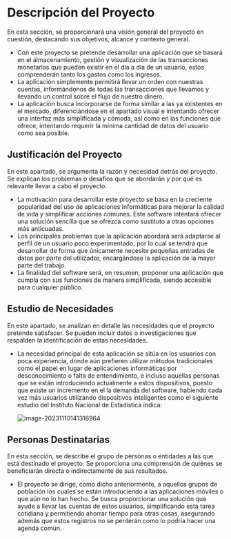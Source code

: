 # Descripción del Proyecto

En esta sección, se proporcionará una visión general del proyecto en cuestión, destacando sus objetivos, alcance y contexto general.

- Con este proyecto se pretende desarrollar una aplicación que se basará en el almacenamiento, gestión y visualización de las transacciones monetarias que pueden existir en el día a día de un usuario, estos comprenderán tanto los gastos como los ingresos.
- La aplicación simplemente permitirá llevar un orden con nuestras cuentas, informándonos de todas las transacciones que llevamos y llevando un control sobre el flujo de nuestro dinero.
- La aplicación busca incorporarse de forma similar a las ya existentes en el mercado, diferenciándose en el apartado visual e intentando ofrecer una interfaz más simplificada y cómoda, así como en las funciones que ofrece, intentando requerir la mínima cantidad de datos del usuario como sea posible.

## Justificación del Proyecto

En este apartado, se argumenta la razón y necesidad detrás del proyecto. Se explican los problemas o desafíos que se abordarán y por qué es relevante llevar a cabo el proyecto.

- La motivación para desarrollar este proyecto se basa en la creciente popularidad del uso de aplicaciones informáticas para mejorar la calidad de vida y simplificar acciones comunes. Este software intentará ofrecer una solución sencilla que se ofrezca como sustituto a otras opciones más anticuadas.
- Los principales problemas que la aplicación abordará será adaptarse al perfil de un usuario poco experimentado, por lo cual se tendrá que desarrollar de forma que únicamente necesite pequeñas entradas de datos por parte del utilizador, encargándose la aplicación de la mayor parte del trabajo.
- La finalidad del software será, en resumen, proponer una aplicación que cumpla con sus funciones de manera simplificada, siendo accesible para cualquier público.

## Estudio de Necesidades

En este apartado, se analizan en detalle las necesidades que el proyecto pretende satisfacer. Se pueden incluir datos o investigaciones que respalden la identificación de estas necesidades.

- La necesidad principal de esta aplicación se sitúa en los usuarios con poca experiencia, donde aún prefieren utilizar métodos tradicionales como el papel en lugar de aplicaciones informáticas por desconocimiento o falta de entendimiento, e incluso aquellas personas que se están introduciendo actualmente a estos dispositivos, puesto que existe un incremento en el la demanda del software, habiendo cada vez más usuarios utilizando dispositivos inteligentes como el siguiente estudio del Instituto Nacional de Estadística indica:

  ![image-20231110141316964](/home/sanclemente.local/a20eduardobn/.config/Typora/typora-user-images/image-20231110141316964.png)

## Personas Destinatarias

En esta sección, se describe el grupo de personas o entidades a las que está destinado el proyecto. Se proporciona una comprensión de quiénes se beneficiarán directa o indirectamente de sus resultados.

- El proyecto se dirige, como dicho anteriormente, a aquellos grupos de población los cuales se están introduciendo a las aplicaciones móviles o que aún no lo han hecho. Se busca proporcionar una solución que ayude a llevar las cuentas de estos usuarios, simplificando esta tarea cotidiana y permitiendo ahorrar tiempo para otras cosas, asegurando además que estos registros no se perderán como lo podría hacer una agenda común.

